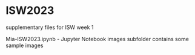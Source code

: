 # ISW2023
supplementary files for ISW week 1

Mia-ISW2023.ipynb - Jupyter Notebook
images subfolder contains some sample images
